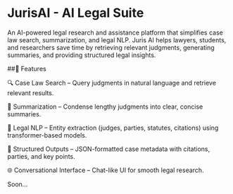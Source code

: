 # JurisAI - AI Legal Suite

An AI-powered legal research and assistance platform that simplifies case law search, summarization, and legal NLP. Juris AI helps lawyers, students, and researchers save time by retrieving relevant judgments, generating summaries, and providing structured legal insights.

##🚀 Features

🔍 Case Law Search – Query judgments in natural language and retrieve relevant results.

📝 Summarization – Condense lengthy judgments into clear, concise summaries.

📑 Legal NLP – Entity extraction (judges, parties, statutes, citations) using transformer-based models.

📂 Structured Outputs – JSON-formatted case metadata with citations, parties, and key points.

🌐 Conversational Interface – Chat-like UI for smooth legal research.

Soon...
